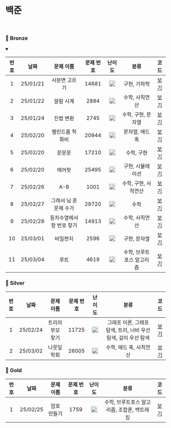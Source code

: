 백준 
==============================
<br>

### 🥉 Bronze
<details open>
<summary></summary>

| 번호 |    날짜    |     문제 이름      | 문제 번호 |                                 난이도                                 |       분류       |                    코드                    |  
|:--:|:--------:|:--------------:|:-----:|:-------------------------------------------------------------------:|:--------------:|:----------------------------------------:|
| 1  | 25/01/21 |    사분면 고르기     | 14681 | <img src="https://static.solved.ac/tier_small/1.svg" width="20px"/> |    구현, 기하학     |       [보기](./Bronze/사분면%20고르기.cpp)       |  |
| 2  | 25/01/22 |     알람 시계      | 2884  | <img src="https://static.solved.ac/tier_small/3.svg" width="20px"/> |    수학, 사칙연산    |        [보기](./Bronze/알람%20시계.cpp)        |  |
| 3  | 25/01/24 |     진법 변환      | 2745  | <img src="https://static.solved.ac/tier_small/4.svg" width="20px"/> |  수학, 구현, 문자열   |        [보기](./Bronze/진법%20변환.cpp)        |  |
| 4  | 25/02/20 |    팰린드롬 척화비    | 20944 | <img src="https://static.solved.ac/tier_small/3.svg" width="20px"/> |    문자열, 애드혹    |      [보기](./Bronze/팰린드롬%20척화비.cpp)       |  |
| 5  | 25/02/20 |      문문문       | 17210 | <img src="https://static.solved.ac/tier_small/3.svg" width="20px"/> |     수학, 구현     |          [보기](./Bronze/문문문.cpp)          |  |
| 6  | 25/02/20 |      에어팟       | 25495 | <img src="https://static.solved.ac/tier_small/4.svg" width="20px"/> |   구현, 시뮬레이션    |          [보기](./Bronze/에어팟.cpp)          |  |
| 7  | 25/02/26 |      A-B       | 1001  | <img src="https://static.solved.ac/tier_small/1.svg" width="20px"/> |  수학, 구현, 사칙연산  |          [보기](./Bronze/A-B.cpp)          |  |
| 8  | 25/02/27 | 그래서 님 푼 문제 수가  | 29720 | <img src="https://static.solved.ac/tier_small/3.svg" width="20px"/> |       수학       | [보기](./Bronze/그래서%20님%20푼%20문제%20수가.cpp) |  |
| 9  | 25/02/28 | 등차수열에서 항 번호 찾기 | 14913 | <img src="https://static.solved.ac/tier_small/3.svg" width="20px"/> |    수학, 사칙연산    | [보기](./Bronze/등차수열에서%20항%20번호%20찾기.cpp)  |  |
| 10 | 25/03/01 |      비밀편지      | 2596  | <img src="https://static.solved.ac/tier_small/5.svg" width="20px"/> |    구현, 문자열     |         [보기](./Bronze/비밀편지.cpp)          |  |
| 11 | 25/03/04 |       루트       | 4619  | <img src="https://static.solved.ac/tier_small/3.svg" width="20px"/> | 수학, 브루트포스 알고리즘 |          [보기](./Bronze/루트.cpp)           |  |

</details>

### 🥈 Silver

| 번호 |    날짜    |   문제 이름   | 문제 번호 |                                 난이도                                 |                   분류                   |               코드               |  
|:--:|:--------:|:---------:|:-----:|:-------------------------------------------------------------------:|:--------------------------------------:|:------------------------------:|
| 1  | 25/02/24 | 트리의 부모 찾기 | 11725 | <img src="https://static.solved.ac/tier_small/9.svg" width="20px"/> | 그래프 이론, 그래프 탐색, 트리, 너비 우선 탐색, 깊이 우선 탐색 | [보기](./Silver/트리의%20부모%20찾기.c) |  |
| 2  | 25/03/02 | 나뭇잎 학회 | 26005 | <img src="https://static.solved.ac/tier_small/6.svg" width="20px"/> |             수학, 애드 혹, 사칙연산             |   [보기](./Silver/나뭇잎%20학회.c)    |  |


### 🥇 Gold

| 번호  |    날짜    | 문제 이름  | 문제 번호 |                                 난이도                                  |            분류             |           코드            |  
|:---:|:--------:|:------:|:-----:|:--------------------------------------------------------------------:|:-------------------------:|:-----------------------:|
| 1  | 25/02/25 | 암호 만들기 | 1759  | <img src="https://static.solved.ac/tier_small/11.svg" width="20px"/> | 수학, 브루트포스 알고리즘, 조합론, 백트래킹 | [보기](./Gold/암호%20만들기.c) |  |


[Bronze5]: https://static.solved.ac/tier_small/1.svg
[Bronze4]: https://static.solved.ac/tier_small/2.svg
[Bronze3]: https://static.solved.ac/tier_small/3.svg
[Bronze2]: https://static.solved.ac/tier_small/4.svg
[Bronze1]: https://static.solved.ac/tier_small/5.svg
[Silver5]: https://static.solved.ac/tier_small/6.svg
[Silver4]: https://static.solved.ac/tier_small/7.svg
[Silver3]: https://static.solved.ac/tier_small/8.svg
[Silver2]: https://static.solved.ac/tier_small/9.svg
[Silver1]: https://static.solved.ac/tier_small/10.svg
[Gold5]: https://static.solved.ac/tier_small/11.svg
[Gold4]: https://static.solved.ac/tier_small/12.svg
[Gold3]: https://static.solved.ac/tier_small/13.svg
[Gold2]: https://static.solved.ac/tier_small/14.svg
[Gold1]: https://static.solved.ac/tier_small/15.svg